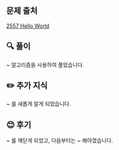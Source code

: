 ## 문제 출처

<a href="https://www.acmicpc.net/problem/2557" rel="nofollow">2557 Hello World</a>

## 🔍 풀이

~ 알고리즘을 사용하여 풀었습니다.

## ✏️ 추가 지식

~ 를 새롭게 알게 되었습니다.

## 😊 후기

~ 를 깨닫게 되었고, 다음부터는 ~ 해야겠습니다.
